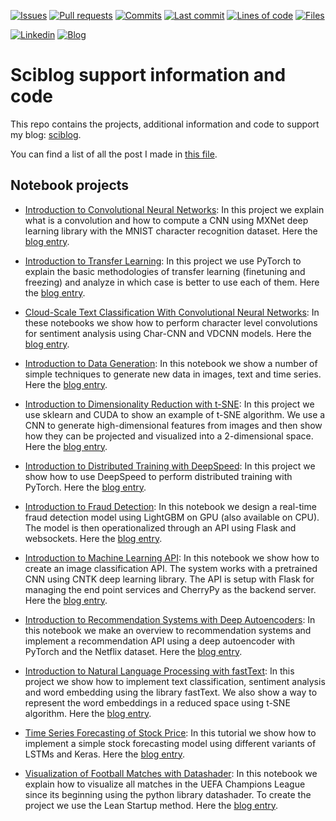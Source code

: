 [![Issues](https://img.shields.io/github/issues/miguelgfierro/sciblog_support.svg)](https://github.com/miguelgfierro/sciblog_support/issues)
[![Pull requests](https://img.shields.io/github/issues-pr/miguelgfierro/sciblog_support.svg)](https://github.com/miguelgfierro/sciblog_support/pulls)
[![Commits](https://img.shields.io/github/commit-activity/y/miguelgfierro/sciblog_support.svg?color=success)](https://github.com/miguelgfierro/sciblog_support/commits/master)
[![Last commit](https://img.shields.io/github/last-commit/miguelgfierro/sciblog_support.svg)](https://github.com/miguelgfierro/sciblog_support/commits/master)
[![Lines of code](https://tokei.rs/b1/github/miguelgfierro/sciblog_support)](https://github.com/miguelgfierro/sciblog_support/graphs/contributors)
[![Files](https://tokei.rs/b1/github/miguelgfierro/sciblog_support?category=files)](https://github.com/miguelgfierro/sciblog_support/graphs/contributors)

[![Linkedin](https://img.shields.io/badge/Linkedin-Follow%20Miguel-blue?logo=linkedin)](https://www.linkedin.com/in/miguelgfierro/)
[![Blog](https://img.shields.io/badge/Blog-Visit%20miguelgfierro.com-blue.svg)](https://miguelgfierro.com?utm_source=github.com&utm_medium=profile&utm_campaign=sciblog_support)


# Sciblog support information and code
This repo contains the projects, additional information and code to support my blog: [sciblog](https://miguelgfierro.com/).

You can find a list of all the post I made in [this file](miguelgfierro_posts.txt).

## Notebook projects

* [Introduction to Convolutional Neural Networks](A_Gentle_Introduction_to_CNN/Intro_CNN.ipynb): In this project we explain what is a convolution and how to compute a CNN using MXNet deep learning library with the MNIST character recognition dataset. Here the [blog entry](https://miguelgfierro.com/blog/2016/a-gentle-introduction-to-convolutional-neural-networks/?utm_source=github&utm_medium=repo-entry&utm_campaign=cnn-intro).

* [Introduction to Transfer Learning](A_Gentle_Introduction_to_Transfer_Learning/Intro_Transfer_Learning.ipynb): In this project we use PyTorch to explain the basic methodologies of transfer learning (finetuning and freezing) and analyze in which case is better to use each of them. Here the [blog entry](https://miguelgfierro.com/blog/2017/a-gentle-introduction-to-transfer-learning-for-image-classification/?utm_source=github&utm_medium=repo-entry&utm_campaign=transfer-learning).

* [Cloud-Scale Text Classification With Convolutional Neural Networks](Cloud-Scale_Text_Classification_with_CNNs_on_Azure): In these notebooks we show how to perform character level convolutions for sentiment analysis using Char-CNN and VDCNN models. Here the [blog entry](https://miguelgfierro.com/blog/2019/cloud-scale-text-classification-with-convolutional-neural-networks/?utm_source=github&utm_medium=repo-entry&utm_campaign=charcnn).

* [Introduction to Data Generation](Data_Generation/data_generation.ipynb): In this notebook we show a number of simple techniques to generate new data in images, text and time series. Here the [blog entry](https://miguelgfierro.com/blog/2019/revisiting-the-revisit-of-the-unreasonable-effectiveness-of-data/?utm_source=github&utm_medium=repo-entry&utm_campaign=data-gen).

* [Introduction to Dimensionality Reduction with t-SNE](Dimensionality_Reduction_with_TSNE/dimensionality_reduction.ipynb): In this project we use sklearn and CUDA to show an example of t-SNE algorithm. We use a CNN to generate high-dimensional features from images and then show how they can be projected and visualized into a 2-dimensional space. Here the [blog entry](https://miguelgfierro.com/blog/2018/a-gentle-explanation-of-dimensionality-reduction-with-t-sne/?utm_source=github&utm_medium=repo-entry&utm_campaign=tsne).

* [Introduction to Distributed Training with DeepSpeed](Distributed_Training_with_DeepSpeed): In this project we show how to use DeepSpeed to perform distributed training with PyTorch. Here the [blog entry](https://miguelgfierro.com/blog/2022/a-gentle-introduction-to-distributed-training-with-deepspeed/?utm_source=github&utm_medium=repo-entry&utm_campaign=deepspeed).

* [Introduction to Fraud Detection](Intro_to_Fraud_Detection/fraud_detection.ipynb): In this notebook we design a real-time fraud detection model using LightGBM on GPU (also available on CPU). The model is then operationalized through an API using Flask and websockets. Here the [blog entry](https://github.com/miguelgfierro/sciblog_support/blob/master/Intro_to_Fraud_Detection/fraud_detection.ipynb?utm_source=github&utm_medium=repo-entry&utm_campaign=fraud).

* [Introduction to Machine Learning API](Intro_to_Machine_Learning_API/Intro_to_Cloud_ML_with_Flask_and_CNTK.ipynb): In this notebook we show how to create an image classification API. The system works with a pretrained CNN using CNTK deep learning library. The API is setup with Flask for managing the end point services and CherryPy as the backend server. Here the [blog entry](https://miguelgfierro.com/blog/2017/how-to-deploy-an-image-classification-api-based-on-deep-learning/?utm_source=github&utm_medium=repo-entry&utm_campaign=ml-api).

* [Introduction to Recommendation Systems with Deep Autoencoders](Intro_to_Recommendation_Systems/Intro_Recommender.ipynb): In this notebook we make an overview to recommendation systems and implement a recommendation API using a deep autoencoder with PyTorch and the Netflix dataset. Here the [blog entry](https://miguelgfierro.com/blog/2018/introduction-to-recommendation-systems-with-deep-autoencoders/?utm_source=github&utm_medium=repo-entry&utm_campaign=reco-deep-autoencoder).

* [Introduction to Natural Language Processing with fastText](Intro_to_NLP_with_fastText/Intro_to_NLP.ipynb): In this project we show how to implement text classification, sentiment analysis and word embedding using the library fastText. We also show a way to represent the word embeddings in a reduced space using t-SNE algorithm. Here the [blog entry](https://miguelgfierro.com/blog/2017/a-gentle-introduction-to-text-classification-and-sentiment-analysis/?utm_source=github&utm_medium=repo-entry&utm_campaign=fasttext).

* [Time Series Forecasting of Stock Price](Time_Series_Forecasting_of_Stock_Price/Stock_Price_Forecasting.ipynb): In this tutorial we show how to implement a simple stock forecasting model using different variants of LSTMs and Keras. Here the [blog entry](https://miguelgfierro.com/blog/2018/stock-price-prediction-with-lstms/?utm_source=github.com&utm_medium=repo-entry&utm_campaign=stock-forecasting).

* [Visualization of Football Matches with Datashader](Visualization_of_Football_Matches/visualization_football.ipynb): In this notebook we explain how to visualize all matches in the UEFA Champions League since its beginning using the python library datashader. To create the project we use the Lean Startup method. Here the [blog entry](https://miguelgfierro.com/blog/2016/how-to-develop-a-data-science-project-using-the-lean-startup-method/?utm_source=github&utm_medium=repo-entry&utm_campaign=datashader).
